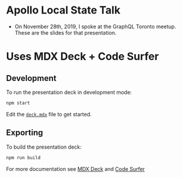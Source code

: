 # Apollo Local State Talk

- On November 28th, 2019, I spoke at the GraphQL Toronto meetup. These are the slides for that presentation.

# Uses MDX Deck + Code Surfer

## Development

To run the presentation deck in development mode:

```sh
npm start
```

Edit the [`deck.mdx`](deck.mdx) file to get started.

## Exporting

To build the presentation deck:

```sh
npm run build
```

For more documentation see [MDX Deck](https://github.com/jxnblk/mdx-deck) and [Code Surfer](https://codesufer.pomb.us/)
